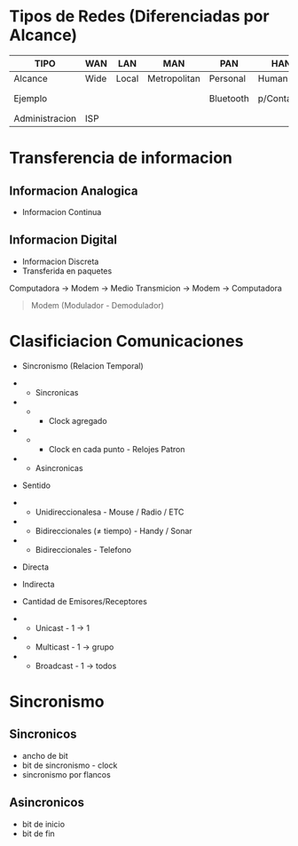 # Tipos de Redes (Diferenciadas por Alcance)

|TIPO          |WAN |LAN  |MAN         |PAN      |HAN       |BAN         |
|--------------|----|-----|------------|---------|----------|------------|
|Alcance       |Wide|Local|Metropolitan|Personal |Human     |Body        |
|Ejemplo       |    |     |            |Bluetooth|p/Contacto|Disp Medicos|
|Administracion|ISP |     |            |         |          |            |


# Transferencia de informacion
## Informacion Analogica
* Informacion Continua

## Informacion Digital
* Informacion Discreta
* Transferida en paquetes

Computadora → Modem → Medio Transmicion → Modem → Computadora

> Modem (Modulador - Demodulador)

# Clasificiacion Comunicaciones
* Sincronismo (Relacion Temporal)

* * Sincronicas

* * * Clock agregado
* * * Clock en cada punto - Relojes Patron

* * Asincronicas

* Sentido

* * Unidireccionalesa - Mouse / Radio / ETC
* * Bidireccionales (≠ tiempo) - Handy / Sonar
* * Bidireccionales - Telefono

* Directa
* Indirecta

* Cantidad de Emisores/Receptores

* * Unicast - 1 → 1
* * Multicast - 1 → grupo
* * Broadcast - 1 → todos

# Sincronismo
## Sincronicos
* ancho de bit
* bit de sincronismo - clock
* sincronismo por flancos

## Asincronicos
* bit de inicio
* bit de fin


